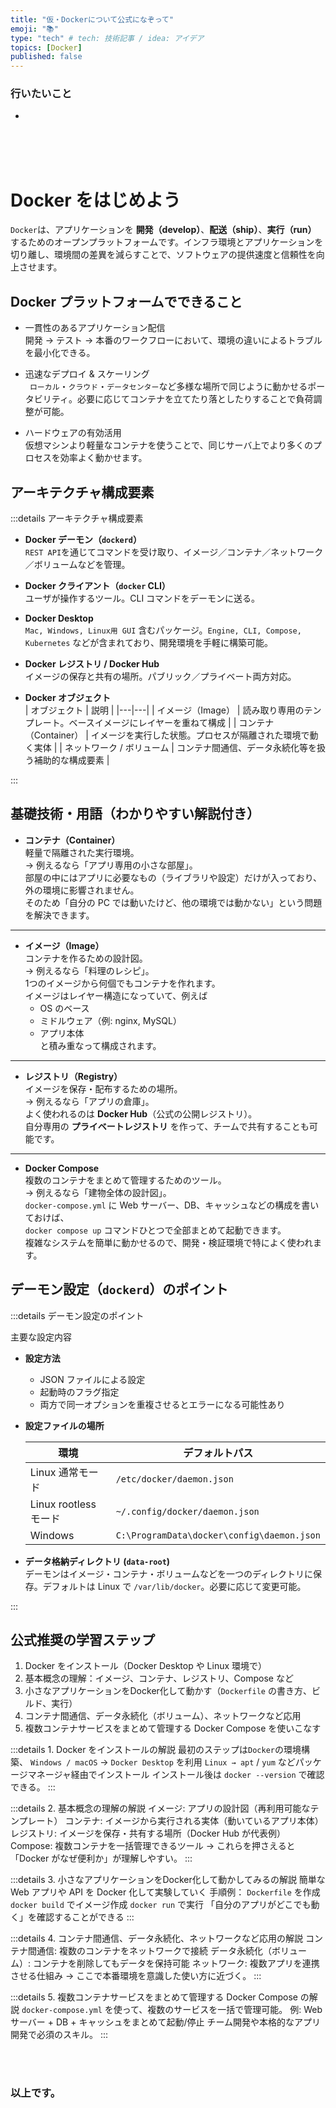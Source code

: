 ```yaml
---
title: "仮・Dockerについて公式になぞって"
emoji: "📚"
type: "tech" # tech: 技術記事 / idea: アイデア
topics: [Docker]
published: false
---
```







### 行いたいこと
- 

















<br>
<br>
<br>

# Docker をはじめよう

`Docker`は、アプリケーションを **開発（develop）**、**配送（ship）**、**実行（run）** するためのオープンプラットフォームです。インフラ環境とアプリケーションを切り離し、環境間の差異を減らすことで、ソフトウェアの提供速度と信頼性を向上させます。



## Docker プラットフォームでできること

- 一貫性のあるアプリケーション配信  
  開発 → テスト → 本番のワークフローにおいて、環境の違いによるトラブルを最小化できる。

- 迅速なデプロイ & スケーリング  
 ` ローカル`・`クラウド`・`データセンター`など多様な場所で同じように動かせるポータビリティ。必要に応じてコンテナを立てたり落としたりすることで負荷調整が可能。

- ハードウェアの有効活用  
  仮想マシンより軽量なコンテナを使うことで、同じサーバ上でより多くのプロセスを効率よく動かせます。



## アーキテクチャ構成要素

:::details アーキテクチャ構成要素

- **Docker デーモン（`dockerd`）**  
  `REST API`を通じてコマンドを受け取り、イメージ／コンテナ／ネットワーク／ボリュームなどを管理。

- **Docker クライアント（`docker` CLI）**  
  ユーザが操作するツール。CLI コマンドをデーモンに送る。

- **Docker Desktop**  
  `Mac, Windows, Linux用 GUI` 含むパッケージ。`Engine, CLI, Compose, Kubernetes` などが含まれており、開発環境を手軽に構築可能。

- **Docker レジストリ / Docker Hub**  
  イメージの保存と共有の場所。パブリック／プライベート両方対応。

- **Docker オブジェクト**  
  | オブジェクト | 説明 |
  |---|---|
  | イメージ（Image） | 読み取り専用のテンプレート。ベースイメージにレイヤーを重ねて構成 |
  | コンテナ（Container） | イメージを実行した状態。プロセスが隔離された環境で動く実体 |
  | ネットワーク / ボリューム | コンテナ間通信、データ永続化等を扱う補助的な構成要素 |

:::


## 基礎技術・用語（わかりやすい解説付き）

- **コンテナ（Container）**  
  軽量で隔離された実行環境。  
  → 例えるなら「アプリ専用の小さな部屋」。  
  部屋の中にはアプリに必要なもの（ライブラリや設定）だけが入っており、外の環境に影響されません。  
  そのため「自分の PC では動いたけど、他の環境では動かない」という問題を解決できます。  

---

- **イメージ（Image）**  
  コンテナを作るための設計図。  
  → 例えるなら「料理のレシピ」。  
  1つのイメージから何個でもコンテナを作れます。  
  イメージはレイヤー構造になっていて、例えば  
  - OS のベース  
  - ミドルウェア（例: nginx, MySQL）  
  - アプリ本体  
  と積み重なって構成されます。  

---

- **レジストリ（Registry）**  
  イメージを保存・配布するための場所。  
  → 例えるなら「アプリの倉庫」。  
  よく使われるのは **Docker Hub**（公式の公開レジストリ）。  
  自分専用の **プライベートレジストリ** を作って、チームで共有することも可能です。  

---

- **Docker Compose**  
  複数のコンテナをまとめて管理するためのツール。  
  → 例えるなら「建物全体の設計図」。  
  `docker-compose.yml` に Web サーバー、DB、キャッシュなどの構成を書いておけば、  
  `docker compose up` コマンドひとつで全部まとめて起動できます。  
  複雑なシステムを簡単に動かせるので、開発・検証環境で特によく使われます。  


## デーモン設定（`dockerd`）のポイント

:::details デーモン設定のポイント

主要な設定内容

- **設定方法**  
  - JSON ファイルによる設定  
  - 起動時のフラグ指定  
  - 両方で同一オプションを重複させるとエラーになる可能性あり

- **設定ファイルの場所**  

  | 環境 | デフォルトパス |
  |---|---|
  | Linux 通常モード | `/etc/docker/daemon.json` |
  | Linux rootless モード | `~/.config/docker/daemon.json` |
  | Windows | `C:\ProgramData\docker\config\daemon.json` |

- **データ格納ディレクトリ (`data-root`)**  
  デーモンはイメージ・コンテナ・ボリュームなどを一つのディレクトリに保存。デフォルトは Linux で `/var/lib/docker`。必要に応じて変更可能。

:::



## 公式推奨の学習ステップ

1. Docker をインストール（Docker Desktop や Linux 環境で） 
2. 基本概念の理解：イメージ、コンテナ、レジストリ、Compose など
3. 小さなアプリケーションをDocker化して動かす（`Dockerfile` の書き方、ビルド、実行）
4. コンテナ間通信、データ永続化（ボリューム）、ネットワークなど応用
5. 複数コンテナサービスをまとめて管理する Docker Compose を使いこなす 

:::details 1. Docker をインストールの解説
最初のステップは`Docker`の環境構築、
`Windows / macOS` → `Docker Desktop` を利用
`Linux → apt` / `yum` などパッケージマネージャ経由でインストール
インストール後は `docker --version` で確認できる。
:::



:::details 2. 基本概念の理解の解説
イメージ: アプリの設計図（再利用可能なテンプレート）
コンテナ: イメージから実行される実体（動いているアプリ本体）
レジストリ: イメージを保存・共有する場所（Docker Hub が代表例）
Compose: 複数コンテナを一括管理できるツール
→ これらを押さえると「Docker がなぜ便利か」が理解しやすい。
:::



:::details 3. 小さなアプリケーションをDocker化して動かしてみるの解説
簡単な Web アプリや API を Docker 化して実験していく
手順例：
`Dockerfile` を作成
`docker build` でイメージ作成
`docker run` で実行
「自分のアプリがどこでも動く」を確認することができる
:::


:::details 4. コンテナ間通信、データ永続化、ネットワークなど応用の解説
コンテナ間通信: 複数のコンテナをネットワークで接続
データ永続化（ボリューム）: コンテナを削除してもデータを保持可能
ネットワーク: 複数アプリを連携させる仕組み
→ ここで本番環境を意識した使い方に近づく。
:::

 

:::details 5. 複数コンテナサービスをまとめて管理する Docker Compose の解説
`docker-compose.yml` を使って、複数のサービスを一括で管理可能。
例: Web サーバー + DB + キャッシュをまとめて起動/停止
チーム開発や本格的なアプリ開発で必須のスキル。
:::






<br>
<br>


### 以上です。

<br>
<br>
<br>